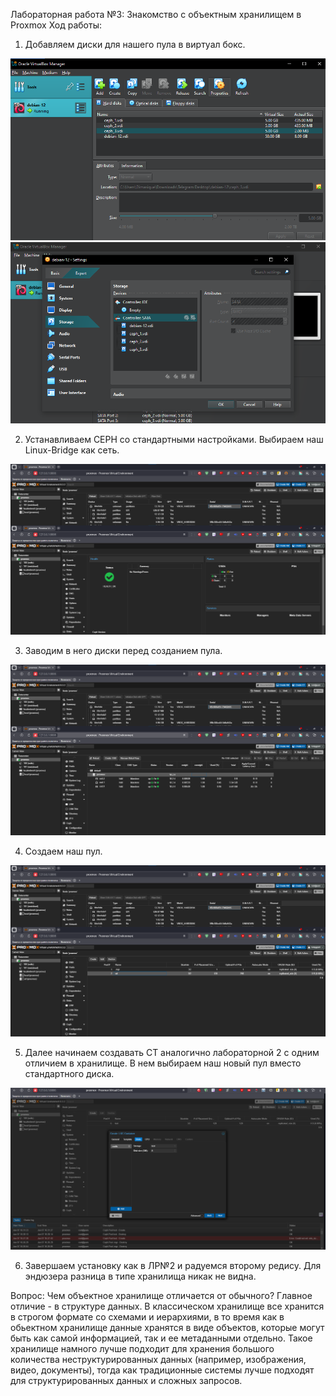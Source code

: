 Лабораторная работа №3: Знакомство с объектным хранилищем в Proxmox
Ход работы:
1. Добавляем диски для нашего пула в виртуал бокс.

![диски в боксе.png](%D0%B4%D0%B8%D1%81%D0%BA%D0%B8%20%D0%B2%20%D0%B1%D0%BE%D0%BA%D1%81%D0%B5.png)
![диски в боксе 2.png](%D0%B4%D0%B8%D1%81%D0%BA%D0%B8%20%D0%B2%20%D0%B1%D0%BE%D0%BA%D1%81%D0%B5%202.png)

2. Устанавливаем CEPH со стандартными настройками. Выбираем наш Linux-Bridge как сеть.

![подняли ceph.png](%D0%BF%D0%BE%D0%B4%D0%BD%D1%8F%D0%BB%D0%B8%20ceph.png)

3. Заводим в него диски перед созданием пула.

![завели диски.png](%D0%B7%D0%B0%D0%B2%D0%B5%D0%BB%D0%B8%20%D0%B4%D0%B8%D1%81%D0%BA%D0%B8.png)

4. Создаем наш пул.

![пул создан.png](%D0%BF%D1%83%D0%BB%20%D1%81%D0%BE%D0%B7%D0%B4%D0%B0%D0%BD.png)

5. Далее начинаем создавать CT аналогично лабораторной 2 с одним отличием в хранилище. 
В нем выбираем наш новый пул вместо стандартного диска.

![создаем новый контейнер с нашим пулом как хранилищем.png](%D1%81%D0%BE%D0%B7%D0%B4%D0%B0%D0%B5%D0%BC%20%D0%BD%D0%BE%D0%B2%D1%8B%D0%B9%20%D0%BA%D0%BE%D0%BD%D1%82%D0%B5%D0%B9%D0%BD%D0%B5%D1%80%20%D1%81%20%D0%BD%D0%B0%D1%88%D0%B8%D0%BC%20%D0%BF%D1%83%D0%BB%D0%BE%D0%BC%20%D0%BA%D0%B0%D0%BA%20%D1%85%D1%80%D0%B0%D0%BD%D0%B8%D0%BB%D0%B8%D1%89%D0%B5%D0%BC.png)

6. Завершаем установку как в ЛР№2 и радуемся второму редису. Для эндюзера разница в типе хранилища никак не видна.


Вопрос:
Чем объектное хранилище отличается от обычного?
Главное отличие - в структуре данных. В классическом хранилище все хранится в строгом формате со схемами и иерархиями,
в то время как в обьектном хранилище данные хранятся в виде объектов, которые могут быть как самой информацией, так и ее метаданными отдельно.
Такое хранилище намного лучше подходит для хранения большого количества неструктурированных данных (например, изображения, видео, документы),
тогда как традиционные системы лучше подходят для структурированных данных и сложных запросов.